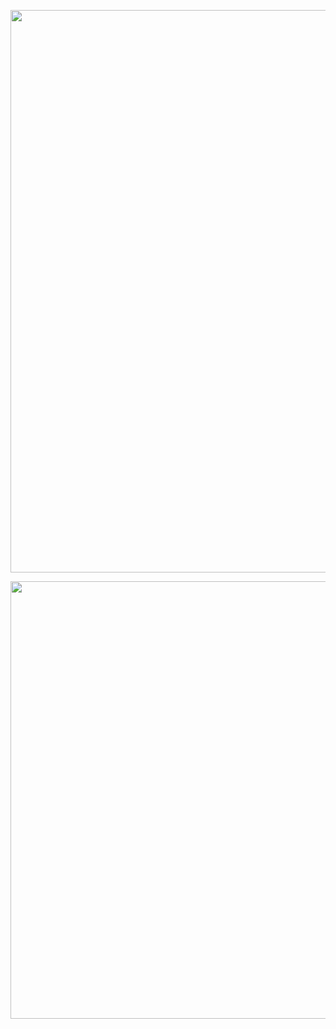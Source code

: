 <p align="center"><img src="https://user-images.githubusercontent.com/79950091/176428940-60545dcc-fe0c-4f21-abe7-8092e04f1488.png" width="700" height="900"></p>
<p align="center"><img src="https://user-images.githubusercontent.com/79950091/177046415-bb0c7244-90f4-4056-9cb8-d4c3bd3f6e7c.png" width="700" height="700"></p>
